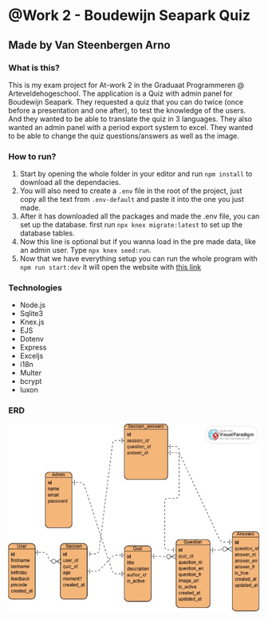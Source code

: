 # @Work 2 - Boudewijn Seapark Quiz
## Made by Van Steenbergen Arno

### What is this?
This is my exam project for At-work 2 in the Graduaat Programmeren @ Arteveldehogeschool. The application is a Quiz with admin panel for Boudewijn Seapark. They requested a quiz that you can do twice (once before a presentation and one after), to test the knowledge of the users. And they wanted to be able to translate the quiz in 3 languages. They also wanted an admin panel with a period export system to excel. They wanted to be able to change the quiz questions/answers as well as the image.

### How to run?
1. Start by opening the whole folder in your editor and run `npm install` to download all the dependacies.
2. You will also need to create a `.env` file in the root of the project, just copy all the text from `.env-default` and paste it into the one you just made.
3. After it has downloaded all the packages and made the .env file, you can set up the database. first run `npx knex migrate:latest` to set up the database tables.
4. Now this line is optional but if you wanna load in the pre made data, like an admin user. Type `npx knex seed:run`.
5. Now that we have everything setup you can run the whole program with `npm run start:dev` it will open the website with [this link](http://localhost:3001)

### Technologies
- Node.js
- Sqlite3
- Knex.js
- EJS
- Dotenv
- Express
- Exceljs
- i18n
- Multer
- bcrypt
- luxon

### ERD
![ERD Database Schema](./public/assets/images/erd.jpg)